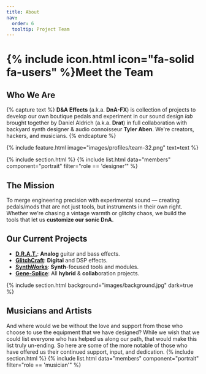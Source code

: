 ```yaml
---
title: About
nav:
  order: 6
  tooltip: Project Team
---
```


# {% include icon.html icon="fa-solid fa-users" %}Meet the Team

## Who We Are
{% capture text %}
**D&A Effects** (a.k.a. **DnA-FX**) is collection of projects to develop our own boutique pedals and experiment in our sound design _lab_ brought together by Daniel Aldrich (a.k.a. **Drat**) in full collaboration with backyard synth designer & audio connoisseur **Tyler Aben**. We're creators, hackers, and musicians.
{% endcapture %}

{% include feature.html
  image="images/profiles/team-32.png"
  text=text
%}
<!-- designers -->
{% include section.html %}
{% include list.html data="members" component="portrait" filter="role == 'designer'" %}

## The Mission

To merge engineering precision with experimental sound — creating pedals/mods that are not just tools, but instruments in their own right. Whether we're chasing a vintage warmth or glitchy chaos, we build the tools that let us **customize our sonic DnA.**

## Our Current Projects

- [**D.R.A.T.**](/projects/drat): **Analog** guitar and bass effects.
- [**GlitchCraft**](/projects/glitchcraft): **Digital** and DSP effects.
- [**SynthWorks**](/projects/synthworks): **Synth**-focused tools and modules.
- [**Gene-Splice**](/projects/gene-splice): All **hybrid** & **collab**oration projects.

<!-- MUSICIANS -->
{% include section.html background="images/background.jpg" dark=true %}
## Musicians and Artists
And where would we be without the love and support from those who choose to use the equipment that we have designed? While we wish that we could list everyone who has helped us along our path, that would make this list truly un-ending. So here are some of the more notable of those who have offered us their continued support, input, and dedication.
{% include section.html %}
{% include list.html data="members" component="portrait" filter="role == 'musician'" %}